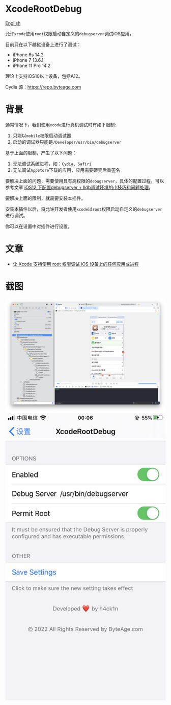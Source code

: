 # XcodeRootDebug

[English](https://github.com/lemon4ex/XcodeRootDebug/blob/main/README.md)

允许`xcode`使用`root`权限启动自定义的`debugserver`调试iOS应用。

目前只在以下越狱设备上进行了测试：

* iPhone 6s 14.2
* iPhone 7 13.6.1
* iPhone 11 Pro 14.2

理论上支持iOS10以上设备，包括A12。

Cydia 源：https://repo.byteage.com

# 背景

通常情况下，我们使用`xcode`进行真机调试时有如下限制:

1. 只能以`mobile`权限启动调试器
2. 启动的调试器只能是`/Developer/usr/bin/debugserver`

基于上面的限制，产生了以下问题：

1. 无法调试系统进程，如：`Cydia`、`Safiri`
2. 无法调试`AppStore`下载的应用，应用需要砸壳后重签名

要解决上面的问题，需要使用具有高权限的`debugserver`，具体的配置过程，可以参考文章 [iOS12 下配置debugserver + lldb调试环境的小技巧和问题处理](https://iosre.com/t/ios12-debugserver-lldb/14429)。

要解决上面的限制，就需要安装本插件。

安装本插件以后，将允许开发者使用`xcode`以`root`权限启动自定义的`debugserver`进行调试。

你可以在设置中对插件进行设置。

# 文章
* [让 Xcode 支持使用 root 权限调试 iOS 设备上的任何应用或进程](https://byteage.com/154.html?from=github)

# 截图
![](ScreenShots/20220627_235849.png)
![](ScreenShots/20220628_000606_898.png)
